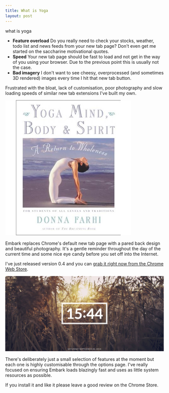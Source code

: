 ```yaml
---
title: What is Yoga 
layout: post
---
```


what is yoga

- **Feature overload** Do you really need to check your stocks, weather, todo list and news feeds from your new tab page? Don't even get me started on the saccharine motivational quotes.
- **Speed** Your new tab page should be fast to load and not get in the way of you using your browser. Due to the previous point this is usually not the case.
- **Bad imagery** I don't want to see cheesy, overprocessed (and sometimes 3D rendered) images every time I hit that new tab button.

Frustrated with the bloat, lack of customisation, poor photography and slow loading speeds of similar new tab extensions I've built my own.

![Screenshot of Embark](/images/content/yogamind.jpg)

Embark replaces Chrome's default new tab page with a pared back design and beautiful photography. It's a gentle reminder throughout the day of the current time and some nice eye candy before you set off into the Internet.

I've just released version 0.4 and you can <a href="https://chrome.google.com/webstore/detail/embark-new-tab-page/aeajehgeohhgjbhhbicilpenjfcbfnpg">grab it right now from the Chrome Web Store</a>.

![Screenshot of Embark](/images/content/embark2.jpg)

There's deliberately just a small selection of features at the moment but each one is highly customisable through the options page. I've really focused on ensuring Embark loads blazingly fast and uses as little system resources as possible.

If you install it and like it please leave a good review on the Chrome Store.
